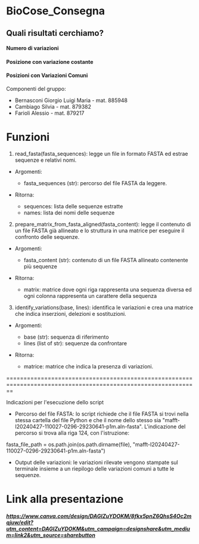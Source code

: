 # BioCose_Consegna

## Quali risultati cerchiamo?
#### Numero di variazioni
#### Posizione con variazione costante
#### Posizioni con Variazioni Comuni


Componenti del gruppo:

- Bernasconi Giorgio Luigi Maria - mat. 885948
- Cambiago Silvia - mat. 879382
- Farioli Alessio - mat. 879217



# Funzioni 

1. read_fasta(fasta_sequences): legge un file in formato FASTA ed estrae sequenze e relativi nomi.

- Argomenti:
  - fasta_sequences (str): percorso del file FASTA da leggere.
  
- Ritorna:
  - sequences: lista delle sequenze estratte 
  - names: lista dei nomi delle sequenze

2. prepare_matrix_from_fasta_aligned(fasta_content): legge il contenuto di un file FASTA già 
   allineato e lo struttura in una matrice per eseguire il confronto delle sequenze.

- Argomenti:
  - fasta_content (str): contenuto di un file FASTA allineato contenente più sequenze
  
- Ritorna:
  - matrix: matrice dove ogni riga rappresenta una sequenza diversa ed ogni colonna rappresenta 
    un carattere della sequenza

3. identify_variations(base, lines): identifica le variazioni e crea una matrice che indica 
   inserzioni, delezioni e sostituzioni.

- Argomenti:
  - base (str): sequenza di riferimento
  - lines (list of str): sequenze da confrontare
  
- Ritorna:
  - matrice: matrice che indica la presenza di variazioni.

==============================================================================================================


Indicazioni per l'esecuzione dello script

- Percorso del file FASTA: lo script richiede che il file FASTA si trovi nella stessa cartella del 
  file Python e che il nome dello stesso sia "mafft-I20240427-110027-0296-29230641-p1m.aln-fasta". 
  L'indicazione del percorso si trova alla riga 124, con l'istruzione:

fasta_file_path = os.path.join(os.path.dirname(file), "mafft-I20240427-110027-0296-29230641-p1m.aln-fasta")

- Output delle variazioni: le variazioni rilevate vengono stampate sul terminale insieme a un riepilogo 
  delle variazioni comuni a tutte le sequenze.


# Link alla presentazione
##### https://www.canva.com/design/DAGIZuYDOKM/8fkx5pnZ6QhsS4Oc2mqjuw/edit?utm_content=DAGIZuYDOKM&utm_campaign=designshare&utm_medium=link2&utm_source=sharebutton
